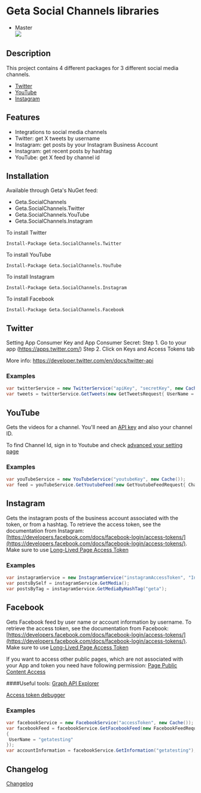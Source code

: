 # Geta Social Channels libraries

* Master<br>
![](http://tc.geta.no/app/rest/builds/buildType:(id:GetaPackages_GetaSocialChannels_00ci),branch:master/statusIcon)
## Description
This project contains 4 different packages for 3 different social media channels.

* [Twitter](https://www.twitter.com)
* [YouTube](https://www.youtube.com)
* [Instagram](https://www.instagram.com)

## Features
* Integrations to social media channels
* Twitter: get X tweets by username
* Instagram: get posts by your Instagram Business Account
* Instagram: get recent posts by hashtag
* YouTube: get X feed by channel id

## Installation
Available through Geta's NuGet feed:
- Geta.SocialChannels
- Geta.SocialChannels.Twitter
- Geta.SocialChannels.YouTube
- Geta.SocialChannels.Instagram

To install Twitter
```
Install-Package Geta.SocialChannels.Twitter
```

To install YouTube
```
Install-Package Geta.SocialChannels.YouTube
```

To install Instagram
```
Install-Package Geta.SocialChannels.Instagram
```

To install Facebook
```
Install-Package Geta.SocialChannels.Facebook
```

## Twitter

Setting App Consumer Key and App Consumer Secret:
Step 1. Go to your app (https://apps.twitter.com/)
Step 2. Click on Keys and Access Tokens tab

More info: https://developer.twitter.com/en/docs/twitter-api

### Examples

```csharp
var twitterService = new TwitterService("apiKey", "secretKey", new Cache());
var tweets = twitterService.GetTweets(new GetTweetsRequest{ UserName = "Geta_digital"})
```

## YouTube
Gets the videos for a channel. You'll need an [API key](https://developers.google.com/youtube/v3/getting-started) and also your channel ID.

To find Channel Id, sign in to Youtube and check [advanced your setting page](https://www.youtube.com/account_advanced)


### Examples

```csharp
var youTubeService = new YouTubeService("youtubeKey", new Cache());
var feed = youTubeService.GetYoutubeFeed(new GetYoutubeFeedRequest{ ChannelId = "channelId"});
```

## Instagram
Gets the instagram posts of the business account associated with the token, or from a hashtag.
To retrieve the access token, see the documentation from Instagram: [https://developers.facebook.com/docs/facebook-login/access-tokens/](https://developers.facebook.com/docs/facebook-login/access-tokens/). 
Make sure to use [Long-Lived Page Access Token](https://developers.facebook.com/docs/facebook-login/access-tokens/refreshing/#get-a-long-lived-page-access-token)

### Examples
```csharp
var instagramService = new InstagramService("instagramAccessToken", "InstagramBusinessAccountId", new Cache());
var postsBySelf = instagramService.GetMedia();
var postsByTag = instagramService.GetMediaByHashTag("geta");
```

## Facebook
Gets Facebook feed by user name or account information by username. 
To retrieve the access token, see the documentation from Facebook: [https://developers.facebook.com/docs/facebook-login/access-tokens/](https://developers.facebook.com/docs/facebook-login/access-tokens/).
Make sure to use [Long-Lived Page Access Token](https://developers.facebook.com/docs/facebook-login/access-tokens/refreshing/#get-a-long-lived-page-access-token)

If you want to access other public pages, which are not associated with your App and token you need have following permission:
[Page Public Content Access](https://developers.facebook.com/docs/apps/features-reference/page-public-content-access)

####Useful tools:
[Graph API Explorer](https://developers.facebook.com/tools/explorer/)

[Access token debugger](https://developers.facebook.com/tools/debug/accesstoken/)

### Examples
```csharp
var facebookService = new FacebookService("accessToken", new Cache());
var facebookFeed = facebookService.GetFacebookFeed(new FacebookFeedRequest
{
 UserName = "getatesting"
});
var accountInformation = facebookService.GetInformation("getatesting");```
```
## Changelog
[Changelog](CHANGELOG.md)
